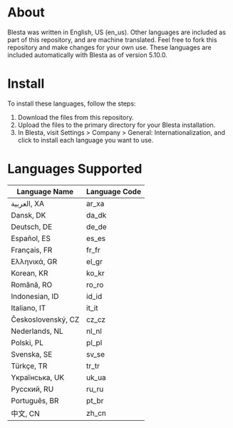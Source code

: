 # About
Blesta was written in English, US (en_us). Other languages are included as part of this repository, and are machine translated. Feel free to fork this repository and make changes for your own use. These languages are included automatically with Blesta as of version 5.10.0.

# Install
To install these languages, follow the steps:

1. Download the files from this repository.
2. Upload the files to the primary directory for your Blesta installation.
3. In Blesta, visit Settings > Company > General: Internationalization, and click to install each language you want to use.

# Languages Supported

| Language Name  | Language Code |
| ------------- | ------------- |
| العربية, XA  | ar_xa  |
| Dansk, DK  | da_dk  |
| Deutsch, DE | de_de |
| Español, ES  | es_es  |
| Français, FR  | fr_fr  |
| Ελληνικά, GR  | el_gr  |
| Korean, KR  | ko_kr  |
| Română, RO | ro_ro |
| Indonesian, ID | id_id |
| Italiano, IT  | it_it  |
| Československý, CZ  | cz_cz  |
| Nederlands, NL  | nl_nl  |
| Polski, PL  | pl_pl  |
| Svenska, SE  | sv_se  |
| Türkçe, TR | tr_tr |
| Yкраїнська, UK | uk_ua |
| Pyccĸий, RU  | ru_ru  |
| Português, BR  | pt_br  |
| 中文, CN | zh_cn |
